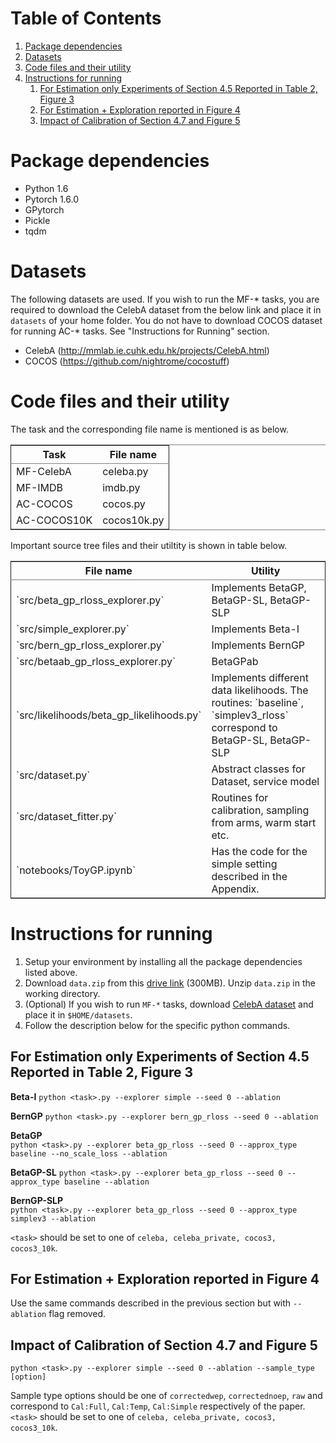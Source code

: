 
# Table of Contents

1.  [Package dependencies](#orgefa07b1)
2.  [Datasets](#orgb64c62a)
3.  [Code files and their utility](#orge5bb09c)
4.  [Instructions for running](#org08d262b)
    1.  [For Estimation only Experiments of Section 4.5 Reported in Table 2, Figure 3](#org968aba9)
    2.  [For Estimation + Exploration reported in Figure 4](#org85a290e)
    3.  [Impact of Calibration of Section 4.7 and Figure 5](#org7bfa49b)


<a id="orgefa07b1"></a>

# Package dependencies

-   Python 1.6
-   Pytorch 1.6.0
-   GPytorch
-   Pickle
-   tqdm


<a id="orgb64c62a"></a>

# Datasets

The following datasets are used. If you wish to run the MF-\* tasks, you are required to download the CelebA dataset from the below link and place it in `datasets` of your home folder.
You do not have to download COCOS dataset for running AC-\* tasks. See "Instructions for Running" section. 

-   CelebA (<http://mmlab.ie.cuhk.edu.hk/projects/CelebA.html>)
-   COCOS (<https://github.com/nightrome/cocostuff>)


<a id="orge5bb09c"></a>

# Code files and their utility

The task and the corresponding file name is mentioned is as below.

<table border="2" cellspacing="0" cellpadding="6" rules="groups" frame="hsides">


<colgroup>
<col  class="org-left" />

<col  class="org-left" />
</colgroup>
<thead>
<tr>
<th scope="col" class="org-left">Task</th>
<th scope="col" class="org-left">File name</th>
</tr>
</thead>

<tbody>
<tr>
<td class="org-left">MF-CelebA</td>
<td class="org-left">celeba.py</td>
</tr>


<tr>
<td class="org-left">MF-IMDB</td>
<td class="org-left">imdb.py</td>
</tr>


<tr>
<td class="org-left">AC-COCOS</td>
<td class="org-left">cocos.py</td>
</tr>


<tr>
<td class="org-left">AC-COCOS10K</td>
<td class="org-left">cocos10k.py</td>
</tr>
</tbody>
</table>

Important source tree files and their utiltity is shown in table below.

<table border="2" cellspacing="0" cellpadding="6" rules="groups" frame="hsides">


<colgroup>
<col  class="org-left" />

<col  class="org-left" />
</colgroup>
<thead>
<tr>
<th scope="col" class="org-left">File name</th>
<th scope="col" class="org-left">Utility</th>
</tr>
</thead>

<tbody>
<tr>
<td class="org-left">`src/beta_gp_rloss_explorer.py`</td>
<td class="org-left">Implements BetaGP, BetaGP-SL, BetaGP-SLP</td>
</tr>


<tr>
<td class="org-left">`src/simple_explorer.py`</td>
<td class="org-left">Implements Beta-I</td>
</tr>


<tr>
<td class="org-left">`src/bern_gp_rloss_explorer.py`</td>
<td class="org-left">Implements BernGP</td>
</tr>


<tr>
<td class="org-left">`src/betaab_gp_rloss_explorer.py`</td>
<td class="org-left">BetaGPab</td>
</tr>


<tr>
<td class="org-left">`src/likelihoods/beta_gp_likelihoods.py`</td>
<td class="org-left">Implements different data likelihoods. The routines: `baseline`, `simplev3_rloss` correspond to BetaGP-SL, BetaGP-SLP</td>
</tr>


<tr>
<td class="org-left">`src/dataset.py`</td>
<td class="org-left">Abstract classes for Dataset, service model</td>
</tr>


<tr>
<td class="org-left">`src/dataset_fitter.py`</td>
<td class="org-left">Routines for calibration, sampling from arms, warm start etc.</td>
</tr>


<tr>
<td class="org-left">`notebooks/ToyGP.ipynb`</td>
<td class="org-left">Has the code for the simple setting described in the Appendix.</td>
</tr>
</tbody>
</table>


<a id="org08d262b"></a>

# Instructions for running

1.  Setup your environment by installing all the package dependencies listed above.
2.  Download `data.zip` from this [drive link](https://drive.google.com/file/d/1ka6D2_LorQ_GCGzFgn4FmUdXIxbvcCe8/view?usp=sharing) (300MB). Unzip `data.zip` in the working directory.
3.  (Optional) If you wish to run `MF-*` tasks, download [CelebA dataset](http://mmlab.ie.cuhk.edu.hk/projects/CelebA.html) and place it in `$HOME/datasets`.
4.  Follow the description below for the specific python commands.


<a id="org968aba9"></a>

## For Estimation only Experiments of Section 4.5 Reported in Table 2, Figure 3

**Beta-I**
`python <task>.py --explorer simple --seed 0 --ablation`

**BernGP**
`python <task>.py --explorer bern_gp_rloss --seed 0 --ablation`

**BetaGP**  
`python <task>.py --explorer beta_gp_rloss --seed 0 --approx_type baseline --no_scale_loss --ablation`

**BetaGP-SL**
`python <task>.py --explorer beta_gp_rloss --seed 0 --approx_type baseline --ablation`

**BernGP-SLP**  
`python <task>.py --explorer beta_gp_rloss --seed 0 --approx_type simplev3 --ablation`

`<task>` should be set to one of `celeba, celeba_private, cocos3, cocos3_10k`.


<a id="org85a290e"></a>

## For Estimation + Exploration reported in Figure 4

Use the same commands described in the previous section but with `--ablation` flag removed.


<a id="org7bfa49b"></a>

## Impact of Calibration of Section 4.7 and Figure 5

`python <task>.py --explorer simple --seed 0 --ablation --sample_type [option]`

Sample type options should be one of `correctedwep`, `correctednoep`, `raw` and correspond to `Cal:Full`, `Cal:Temp`, `Cal:Simple` respectively of the paper.  
`<task>` should be set to one of `celeba, celeba_private, cocos3, cocos3_10k`.

